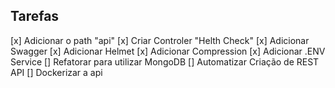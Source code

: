 ## Tarefas

[x] Adicionar o path "api"
[x] Criar Controler "Helth Check"
[x] Adicionar Swagger
[x] Adicionar Helmet
[x] Adicionar Compression
[x] Adicionar .ENV Service
[] Refatorar para utilizar MongoDB
[] Automatizar Criação de REST API
[] Dockerizar a api
